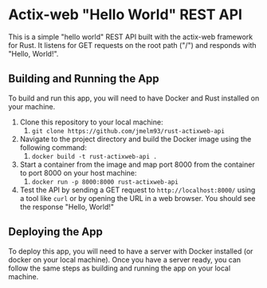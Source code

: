 # Actix-web "Hello World" REST API

This is a simple "hello world" REST API built with the actix-web framework for Rust. It listens for GET requests on the root path ("/") and responds with "Hello, World!".

## Building and Running the App

To build and run this app, you will need to have Docker and Rust installed on your machine.

1. Clone this repository to your local machine:
   1. `git clone https://github.com/jmelm93/rust-actixweb-api`
2. Navigate to the project directory and build the Docker image using the following command:
   1. `docker build -t rust-actixweb-api .`
3. Start a container from the image and map port 8000 from the container to port 8000 on your host machine:
   1. `docker run -p 8000:8000 rust-actixweb-api`
4. Test the API by sending a GET request to `http://localhost:8000/` using a tool like `curl` or by opening the URL in a web browser. You should see the response "Hello, World!"

## Deploying the App

To deploy this app, you will need to have a server with Docker installed (or docker on your local machine). Once you have a server ready, you can follow the same steps as building and running the app on your local machine.

